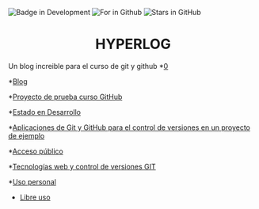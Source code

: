 ![Badge in Development](https://img.shields.io/badge/STATUS-EN%20DESAROLLO-green)
![For in Github](https://img.shields.io/badge/Fork-0-blue)
![Stars in GitHub](https://img.shields.io/github/stars/JosephPR12/hyperblog?color=0&label=stars&logo=prueba&logoColor=blue)

<h1 align="center"> HYPERLOG </h1>

Un blog increible para el curso de git y github
*[0](#insignias)

*[Blog](#índice)

*[Proyecto de prueba curso GitHub](#descripción-del-proyecto)

*[Estado en Desarrollo](#Estado-del-proyecto)

*[Aplicaciones de Git y GitHub para el control de versiones en un proyecto de ejemplo](#Características-de-la-aplicación-y-demostración)

*[Acceso público](#acceso-proyecto)

*[Tecnologías web y control de versiones GIT](#tecnologías-utilizadas)

*[Uso personal](#personas-contribuyentes)

* [Libre uso](#licencia)


